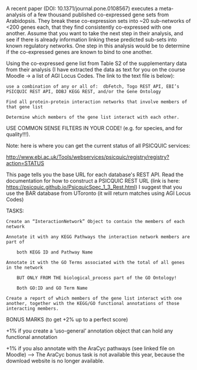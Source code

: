 A recent paper (DOI: 10.1371/journal.pone.0108567) executes a meta-analysis of a few thousand published co-expressed gene sets from Arabidopsis.  They break these co-expression sets into ~20 sub-networks of <200 genes each, that they find consistently co-expressed with one another.  Assume that you want to take the next step in their analysis, and see if there is already information linking these predicted sub-sets into known regulatory networks.  One step in this analysis would be to determine if the co-expressed genes are known to bind to one another.

Using the co-expressed gene list from Table S2 of the supplementary data from their analysis (I have extracted the data as text for you on the course Moodle → a list of AGI Locus Codes.  The link to the text file is below):

    use a combination of any or all of:  dbFetch, Togo REST API, EBI’s PSICQUIC REST API, DDBJ KEGG REST, and/or the Gene Ontology

    Find all protein-protein interaction networks that involve members of that gene list 

    Determine which members of the gene list interact with each other.  

USE COMMON SENSE FILTERS IN YOUR CODE! (e.g. for species, and for quality!!!).

Note:  here is where you can get the current status of all PSICQUIC services: 

http://www.ebi.ac.uk/Tools/webservices/psicquic/registry/registry?action=STATUS 

This page tells you the base URL for each database's REST API.  Read the documentation for how to construct a PSICQUIC REST URL (link is here: https://psicquic.github.io/PsicquicSpec_1_3_Rest.html)   I suggest that you use the BAR database from UToronto (it will return matches using AGI Locus Codes)


TASKS:  

    Create an “InteractionNetwork” Object to contain the members of each network

    Annotate it with any KEGG Pathways the interaction network members are part of

        both KEGG ID and Pathway Name

    Annotate it with the GO Terms associated with the total of all genes in the network

        BUT ONLY FROM THE biological_process part of the GO Ontology!

        Both GO:ID and GO Term Name

    Create a report of which members of the gene list interact with one another, together with the KEGG/GO functional annotations of those interacting members.

BONUS MARKS (to get +2% up to a perfect score)

+1% if you create a ‘uso-general’ annotation object that can hold any functional annotation

+1% if you also annotate with the AraCyc pathways (see linked file on Moodle) --> The AraCyc bonus task is not available this year, because the download website is no longer available. 
